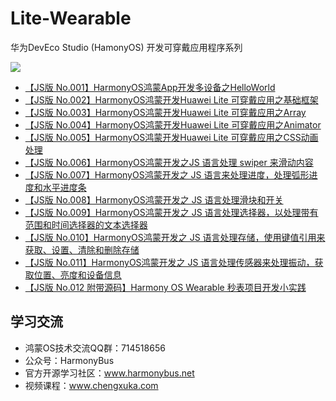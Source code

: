 # Lite-Wearable
华为DevEco Studio (HamonyOS) 开发可穿戴应用程序系列

![](https://file.liyuechun.com/dtrs81xtxa561.png)

- [【JS版 No.001】HarmonyOS鸿蒙App开发多设备之HelloWorld](https://www.harmonybus.net/archives/2162)
- [【JS版 No.002】HarmonyOS鸿蒙开发Huawei Lite 可穿戴应用之基础框架](https://www.harmonybus.net/archives/2259)
- [【JS版 No.003】HarmonyOS鸿蒙开发Huawei Lite 可穿戴应用之Array](https://www.harmonybus.net/archives/2265)
- [【JS版 No.004】HarmonyOS鸿蒙开发Huawei Lite 可穿戴应用之Animator](https://www.harmonybus.net/archives/2268)
- [【JS版 No.005】HarmonyOS鸿蒙开发Huawei Lite 可穿戴应用之CSS动画处理](https://www.harmonybus.net/archives/2272)
- [【JS版 No.006】HarmonyOS鸿蒙开发之JS 语言处理 swiper 来滑动内容](https://www.harmonybus.net/archives/2276)
- [【JS版 No.007】HarmonyOS鸿蒙开发之 JS 语言来处理进度，处理弧形进度和水平进度条](https://www.harmonybus.net/archives/2279)
- [【JS版 No.008】HarmonyOS鸿蒙开发之 JS 语言处理滑块和开关](https://www.harmonybus.net/archives/2283)
- [【JS版 No.009】HarmonyOS鸿蒙开发之 JS 语言处理选择器，以处理带有范围和时间选择器的文本选择器](https://www.harmonybus.net/archives/2287)
- [【JS版 No.010】HarmonyOS鸿蒙开发之 JS 语言处理存储，使用键值引用来获取、设置、清除和删除存储](https://www.harmonybus.net/archives/2290)
- [【JS版 No.011】HarmonyOS鸿蒙开发之 JS 语言处理传感器来处理振动，获取位置、亮度和设备信息](https://www.harmonybus.net/archives/2293)
- [【JS版 No.012 附带源码】Harmony OS Wearable 秒表项目开发小实践](https://www.harmonybus.net/archives/2234)

## 学习交流

- 鸿蒙OS技术交流QQ群：714518656
- 公众号：HarmonyBus
- 官方开源学习社区：www.harmonybus.net
- 视频课程：www.chengxuka.com
